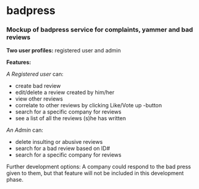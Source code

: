 # badpress
### Mockup of badpress service for complaints, yammer and bad reviews


**Two user profiles:** registered user and admin

**Features:**

*A Registered user* can:
 * create bad review
 * edit/delete a review created by him/her
 * view other reviews
 * correlate to other reviews by clicking Like/Vote up -button
 * search for a specific company for reviews
 * see a list of all the reviews (s)he has written

*An Admin* can:
 * delete insulting or abusive reviews
 * search for a bad review based on ID#
 * search for a specific company for reviews


Further development options: 
A company could respond to the bad press given to them, but that feature will not be included in this development phase.

